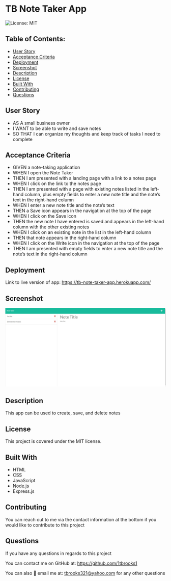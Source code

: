 
# TB Note Taker App

![License: MIT](https://img.shields.io/badge/License-MIT-yellow.svg)

## Table of Contents:
  - [User Story](#user-story)
  - [Acceptance Criteria](#acceptance-criteria)
  - [Deployment](#deployment)
  - [Screenshot](#screenshot)
  - [Description](#description)
  - [License](#license)
  - [Built With](#built-with)
  - [Contributing](#contributing)
  - [Questions](#questions)


## User Story
* AS A small business owner
* I WANT to be able to write and save notes
* SO THAT I can organize my thoughts and keep track of tasks I need to complete

## Acceptance Criteria
* GIVEN a note-taking application
* WHEN I open the Note Taker
* THEN I am presented with a landing page with a link to a notes page
* WHEN I click on the link to the notes page
* THEN I am presented with a page with existing notes listed in the left-hand column, plus empty fields to enter a new note title and the note’s text in the right-hand column
* WHEN I enter a new note title and the note’s text
* THEN a Save icon appears in the navigation at the top of the page
* WHEN I click on the Save icon
* THEN the new note I have entered is saved and appears in the left-hand column with the other existing notes
* WHEN I click on an existing note in the list in the left-hand column
* THEN that note appears in the right-hand column
* WHEN I click on the Write icon in the navigation at the top of the page
* THEN I am presented with empty fields to enter a new note title and the note’s text in the right-hand column
  
## Deployment
Link to live version of app: https://tb-note-taker-app.herokuapp.com/

## Screenshot
![Screenshot](note.JPG)

## Description
This app can be used to create, save, and delete notes

## License
This project is covered under the MIT license.

## Built With
* HTML
* CSS
* JavaScript
* Node.js
* Express.js

## Contributing
You can reach out to me via the contact information at the bottom if you would like to contribute to this project

## Questions
If you have any questions in regards to this project 

You can contact me on GitHub at: https://github.com/1tbrooks1 

You can also 📧 email me at: tbrooks321@yahoo.com for any other questions